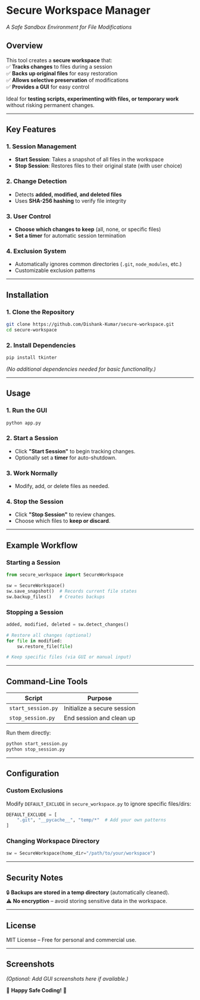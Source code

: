# **Secure Workspace Manager**  
*A Safe Sandbox Environment for File Modifications*

## **Overview**  
This tool creates a **secure workspace** that:  
✅ **Tracks changes** to files during a session  
✅ **Backs up original files** for easy restoration  
✅ **Allows selective preservation** of modifications  
✅ **Provides a GUI** for easy control  

Ideal for **testing scripts, experimenting with files, or temporary work** without risking permanent changes.  

---

## **Key Features**  

### **1. Session Management**  
- **Start Session**: Takes a snapshot of all files in the workspace  
- **Stop Session**: Restores files to their original state (with user choice)  

### **2. Change Detection**  
- Detects **added, modified, and deleted files**  
- Uses **SHA-256 hashing** to verify file integrity  

### **3. User Control**  
- **Choose which changes to keep** (all, none, or specific files)  
- **Set a timer** for automatic session termination  

### **4. Exclusion System**  
- Automatically ignores common directories (`.git`, `node_modules`, etc.)  
- Customizable exclusion patterns  

---

## **Installation**  

### **1. Clone the Repository**  
```bash
git clone https://github.com/Dishank-Kumar/secure-workspace.git
cd secure-workspace
```

### **2. Install Dependencies**  
```bash
pip install tkinter
```

*(No additional dependencies needed for basic functionality.)*  

---

## **Usage**  

### **1. Run the GUI**  
```bash
python app.py
```

### **2. Start a Session**  
- Click **"Start Session"** to begin tracking changes.  
- Optionally set a **timer** for auto-shutdown.  

### **3. Work Normally**  
- Modify, add, or delete files as needed.  

### **4. Stop the Session**  
- Click **"Stop Session"** to review changes.  
- Choose which files to **keep or discard**.  

---

## **Example Workflow**  

### **Starting a Session**  
```python
from secure_workspace import SecureWorkspace

sw = SecureWorkspace()  
sw.save_snapshot()  # Records current file states  
sw.backup_files()   # Creates backups  
```

### **Stopping a Session**  
```python
added, modified, deleted = sw.detect_changes()  

# Restore all changes (optional)  
for file in modified:  
    sw.restore_file(file)  

# Keep specific files (via GUI or manual input)  
```

---

## **Command-Line Tools**  

| Script | Purpose |  
|--------|---------|  
| `start_session.py` | Initialize a secure session |  
| `stop_session.py` | End session and clean up |  

Run them directly:  
```bash
python start_session.py
python stop_session.py
```

---

## **Configuration**  

### **Custom Exclusions**  
Modify `DEFAULT_EXCLUDE` in `secure_workspace.py` to ignore specific files/dirs:  
```python
DEFAULT_EXCLUDE = [
    ".git", "__pycache__", "temp/*"  # Add your own patterns
]
```

### **Changing Workspace Directory**  
```python
sw = SecureWorkspace(home_dir="/path/to/your/workspace")
```

---

## **Security Notes**  
🔒 **Backups are stored in a temp directory** (automatically cleaned).  
⚠ **No encryption** – avoid storing sensitive data in the workspace.  

---

## **License**  
MIT License – Free for personal and commercial use.  

---

## **Screenshots**  
*(Optional: Add GUI screenshots here if available.)*  

🚀 **Happy Safe Coding!** 🚀
